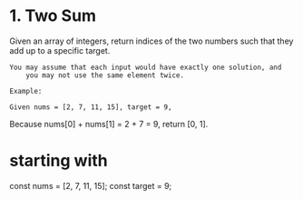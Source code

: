 # 1. Two Sum

Given an array of integers, return indices of the two numbers such that they
add up to a specific target.

    You may assume that each input would have exactly one solution, and
        you may not use the same element twice.

    Example:

    Given nums = [2, 7, 11, 15], target = 9,

Because nums[0] + nums[1] = 2 + 7 = 9,
return [0, 1].

# starting with

const nums = [2, 7, 11, 15];
const target = 9;

